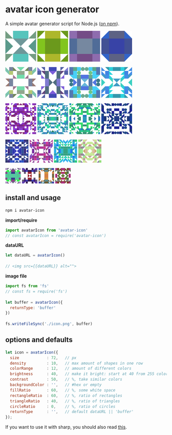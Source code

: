 # avatar icon generator

A simple avatar generator script for Node.js ([on npm](https://www.npmjs.com/package/avatar-icon)).  

![avatar-icon-1](https://raw.githubusercontent.com/ztomm/avatar-icon/master/sample-icons/avatar-icon-1.png)
![avatar-icon-2](https://raw.githubusercontent.com/ztomm/avatar-icon/master/sample-icons/avatar-icon-2.png)
![avatar-icon-3](https://raw.githubusercontent.com/ztomm/avatar-icon/master/sample-icons/avatar-icon-3.png)
![avatar-icon-4](https://raw.githubusercontent.com/ztomm/avatar-icon/master/sample-icons/avatar-icon-4.png)  

![avatar-icon-5](https://raw.githubusercontent.com/ztomm/avatar-icon/master/sample-icons/avatar-icon-5.png)
![avatar-icon-6](https://raw.githubusercontent.com/ztomm/avatar-icon/master/sample-icons/avatar-icon-6.png)
![avatar-icon-7](https://raw.githubusercontent.com/ztomm/avatar-icon/master/sample-icons/avatar-icon-7.png)
![avatar-icon-8](https://raw.githubusercontent.com/ztomm/avatar-icon/master/sample-icons/avatar-icon-8.png)  

![avatar-icon-9](https://raw.githubusercontent.com/ztomm/avatar-icon/master/sample-icons/avatar-icon-9.png)
![avatar-icon-10](https://raw.githubusercontent.com/ztomm/avatar-icon/master/sample-icons/avatar-icon-10.png)
![avatar-icon-11](https://raw.githubusercontent.com/ztomm/avatar-icon/master/sample-icons/avatar-icon-11.png)
![avatar-icon-12](https://raw.githubusercontent.com/ztomm/avatar-icon/master/sample-icons/avatar-icon-12.png)

![avatar-icon-13](https://raw.githubusercontent.com/ztomm/avatar-icon/master/sample-icons/avatar-icon-13.png)
![avatar-icon-14](https://raw.githubusercontent.com/ztomm/avatar-icon/master/sample-icons/avatar-icon-14.png)
![avatar-icon-15](https://raw.githubusercontent.com/ztomm/avatar-icon/master/sample-icons/avatar-icon-15.png)
![avatar-icon-16](https://raw.githubusercontent.com/ztomm/avatar-icon/master/sample-icons/avatar-icon-16.png)

![avatar-icon-17](https://raw.githubusercontent.com/ztomm/avatar-icon/master/sample-icons/avatar-icon-17.png)
![avatar-icon-18](https://raw.githubusercontent.com/ztomm/avatar-icon/master/sample-icons/avatar-icon-18.png)
![avatar-icon-19](https://raw.githubusercontent.com/ztomm/avatar-icon/master/sample-icons/avatar-icon-19.png)
![avatar-icon-20](https://raw.githubusercontent.com/ztomm/avatar-icon/master/sample-icons/avatar-icon-20.png)

## install and usage

````bash
npm i avatar-icon
````

**import/require**
````javascript
import avatarIcon from 'avatar-icon'
// const avatarIcon = require('avatar-icon')
````

**dataURL**
````javascript
let dataURL = avatarIcon()

// <img src={{dataURL}} alt="">
````

**image file**

````javascript
import fs from 'fs'
// const fs = require('fs')

let buffer = avatarIcon({
  returnType: 'buffer'
})

fs.writeFileSync('./icon.png', buffer)
````

## options and defaults

````javascript
let icon = avatarIcon({
  size            : 72,   // px
  density         : 10,   // max amount of shapes in one row
  colorRange      : 12,   // amount of different colors
  brightness      : 40,   // make it bright: start at 40 from 255 colors
  contrast        : 50,   // %, take similar colors
  backgroundColor : '',   // #hex or empty
  fillRatio       : 60,   // %, some white space
  rectangleRatio  : 60,   // %, ratio of rectangles
  triangleRatio   : 40,   // %, ratio of triangles
  circleRatio     : 0,    // %, ratio of circles
  returnType      : '',   // default dataURL || 'buffer'
});
````

If you want to use it with sharp, you should also read [this](https://github.com/Automattic/node-canvas/issues/930).